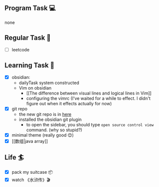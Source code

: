 

## Program Task  💻
none
## Regular Task  🤡
- [ ] leetcode

## Learning Task 🎯
- [x] obsidian: 
	- dailyTask system constructed
	- Vim on obsidian
		- [[The difference between visual lines and logical lines in Vim]]
		- configuring the vimrc (I've waited for a while to effect. I didn't figure out when it effects actually for now)
- [x] git repo
	- the new git repo is in [here](https://github.com/ankh04/learningWorkspace) 
	- installed the obsidian git plugin
		- to open the sidebar, you should type `open source control view` command. (why so stupid?)
- [x] minimal theme (really good 😊)
- [x] [[数组|java array]]

## Life 🏄
- [x] pack my suitcase 📦
- [x] watch 《水浒传》🎬